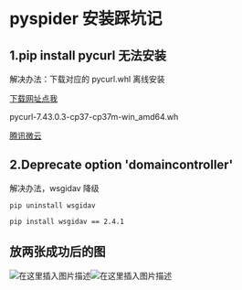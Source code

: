 ﻿# pyspider 安装踩坑记

## 1.pip install pycurl 无法安装

解决办法：下载对应的 pycurl.whl 离线安装

[下载网址点我](https://www.lfd.uci.edu/~gohlke/pythonlibs/)

pycurl-7.43.0.3-cp37-cp37m-win_amd64.wh

[腾讯微云](https://share.weiyun.com/5PekVmn)

## 2.Deprecate option 'domaincontroller'

解决办法，wsgidav 降级

`pip uninstall wsgidav`

`pip install wsgidav == 2.4.1`

## 放两张成功后的图

![在这里插入图片描述](https://img-blog.csdnimg.cn/20190926083402356.png?x-oss-process=image/watermark,type_ZmFuZ3poZW5naGVpdGk,shadow_10,text_aHR0cHM6Ly9ibG9nLmNzZG4ubmV0L3FxXzM0MTkyMDMy,size_16,color_FFFFFF,t_70)![在这里插入图片描述](https://img-blog.csdnimg.cn/2019092608340640.png?x-oss-process=image/watermark,type_ZmFuZ3poZW5naGVpdGk,shadow_10,text_aHR0cHM6Ly9ibG9nLmNzZG4ubmV0L3FxXzM0MTkyMDMy,size_16,color_FFFFFF,t_70)
